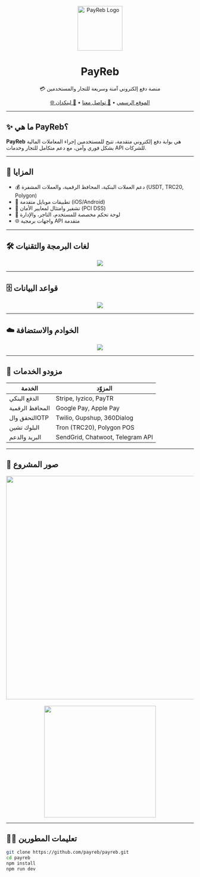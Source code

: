 <p align="center">
  <img src="https://payreb.com/logo.png" width="120" alt="PayReb Logo" />
</p>

<h1 align="center">PayReb</h1>

<p align="center">
  💳 منصة دفع إلكتروني آمنة وسريعة للتجار والمستخدمين  
</p>

<p align="center">
  <a href="https://payreb.com">🌐 الموقع الرسمي</a> •
  <a href="mailto:info@payreb.com">📧 تواصل معنا</a> •
  <a href="https://www.linkedin.com/company/payreb">💼 لينكدإن</a>
</p>

---

## ✨ ما هي PayReb؟

**PayReb** هي بوابة دفع إلكتروني متقدمة، تتيح للمستخدمين إجراء المعاملات المالية بشكل فوري وآمن، مع دعم متكامل للتجار وخدمات API للشركات.

---

## 🚀 المزايا

- 💰 دعم العملات البنكية، المحافظ الرقمية، والعملات المشفرة (USDT, TRC20, Polygon)
- 📲 تطبيقات موبايل متقدمة (iOS/Android)
- 🔐 تشفير وامتثال لمعايير الأمان (PCI DSS)
- 💼 لوحة تحكم مخصصة للمستخدم، التاجر، والإدارة
- 🌐 واجهات برمجية API متقدمة

---

## 🛠️ لغات البرمجة والتقنيات

<p align="center">
  <img src="https://skillicons.dev/icons?i=nextjs,react,flutter,nodejs,dotnet,typescript,javascript,html,css,tailwind,java,swift,kotlin" />
</p>

---

## 🗄️ قواعد البيانات

<p align="center">
  <img src="https://skillicons.dev/icons?i=postgres,mongodb,redis,mysql,firebase" />
</p>

---

## ☁️ الخوادم والاستضافة

<p align="center">
  <img src="https://skillicons.dev/icons?i=vercel,azure,docker,aws,linux,nginx" />
</p>

---

## 🔌 مزودو الخدمات

| الخدمة        | المزوّد                        |
|---------------|--------------------------------|
| الدفع البنكي   | Stripe, Iyzico, PayTR         |
| المحافظ الرقمية | Google Pay, Apple Pay         |
| التحقق والOTP | Twilio, Gupshup, 360Dialog     |
| البلوك تشين    | Tron (TRC20), Polygon POS      |
| البريد والدعم | SendGrid, Chatwoot, Telegram API |

---

## 📱 صور المشروع

<p align="center">
  <img src="https://payreb.com/assets/screenshots/dashboard-light.png" width="600" />
  <br /><br />
  <img src="https://payreb.com/assets/screenshots/mobile-app.png" width="300" />
</p>

---

## 🧑‍💻 تعليمات المطورين

```bash
git clone https://github.com/payreb/payreb.git
cd payreb
npm install
npm run dev
